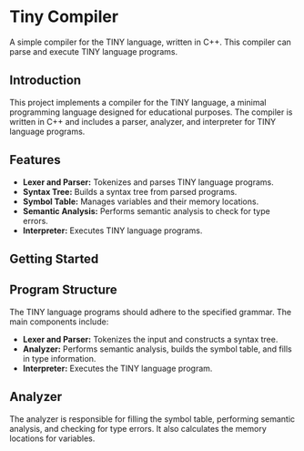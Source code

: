 # Tiny Compiler

A simple compiler for the TINY language, written in C++. This compiler can parse and execute TINY language programs.

## Introduction

This project implements a compiler for the TINY language, a minimal programming language designed for educational purposes. The compiler is written in C++ and includes a parser, analyzer, and interpreter for TINY language programs.

## Features

- **Lexer and Parser:** Tokenizes and parses TINY language programs.
- **Syntax Tree:** Builds a syntax tree from parsed programs.
- **Symbol Table:** Manages variables and their memory locations.
- **Semantic Analysis:** Performs semantic analysis to check for type errors.
- **Interpreter:** Executes TINY language programs.

## Getting Started

## Program Structure

The TINY language programs should adhere to the specified grammar. The main components include:

- **Lexer and Parser:** Tokenizes the input and constructs a syntax tree.
- **Analyzer:** Performs semantic analysis, builds the symbol table, and fills in type information.
- **Interpreter:** Executes the TINY language program.

## Analyzer

The analyzer is responsible for filling the symbol table, performing semantic analysis, and checking for type errors. It also calculates the memory locations for variables.

